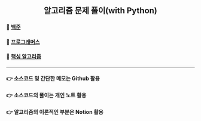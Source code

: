 <h2 align="center">알고리즘 문제 풀이(with Python)</h1>

#### 📁 <a href="https://github.com/geunu97/Algorithm_Python" title="알고리즘" >백준</a>

#### 📁 <a href="https://github.com/geunu97/Algorithm_Python" title="알고리즘" >프로그래머스</a>

#### 📁 <a href="https://github.com/geunu97/Algorithm_Python" title="알고리즘" >핵심 알고리즘</a>

<hr>

#### 👉 소스코드 및 간단한 메모는 Github 활용

#### 👉 소스코드의 풀이는 개인 노트 활용

#### 👉 알고리즘의 이론적인 부분은 Notion 활용
